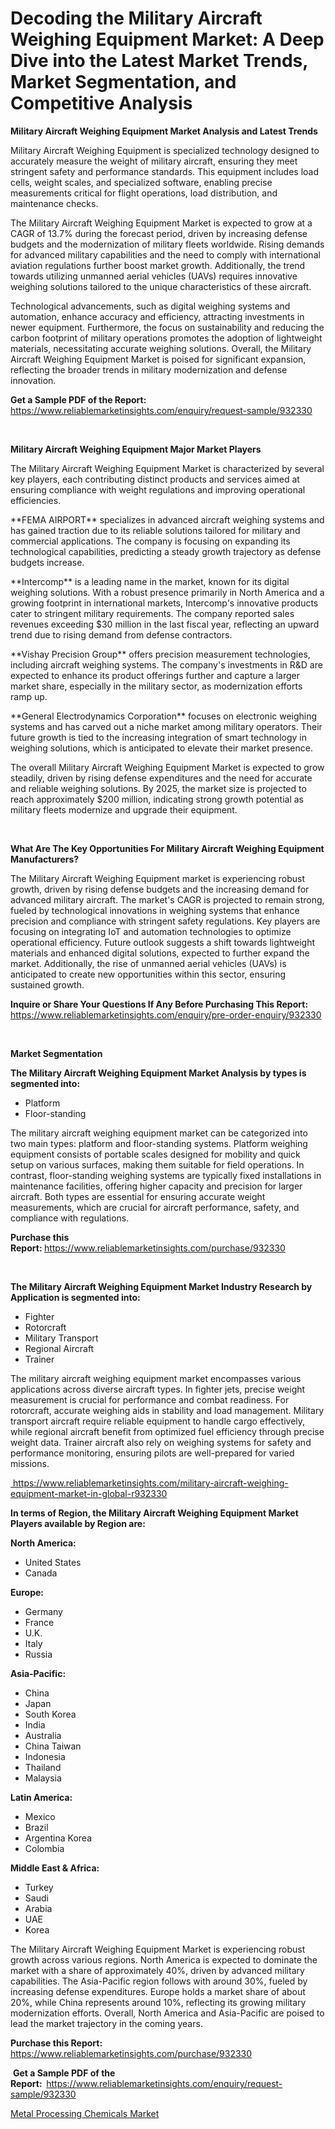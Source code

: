 <p><h1>Decoding the Military Aircraft Weighing Equipment Market: A Deep Dive into the Latest Market Trends, Market Segmentation, and Competitive Analysis</h1></p><p><strong>Military Aircraft Weighing Equipment Market Analysis and Latest Trends</strong></p>
<p><p>Military Aircraft Weighing Equipment is specialized technology designed to accurately measure the weight of military aircraft, ensuring they meet stringent safety and performance standards. This equipment includes load cells, weight scales, and specialized software, enabling precise measurements critical for flight operations, load distribution, and maintenance checks.</p><p>The Military Aircraft Weighing Equipment Market is expected to grow at a CAGR of 13.7% during the forecast period, driven by increasing defense budgets and the modernization of military fleets worldwide. Rising demands for advanced military capabilities and the need to comply with international aviation regulations further boost market growth. Additionally, the trend towards utilizing unmanned aerial vehicles (UAVs) requires innovative weighing solutions tailored to the unique characteristics of these aircraft.</p><p>Technological advancements, such as digital weighing systems and automation, enhance accuracy and efficiency, attracting investments in newer equipment. Furthermore, the focus on sustainability and reducing the carbon footprint of military operations promotes the adoption of lightweight materials, necessitating accurate weighing solutions. Overall, the Military Aircraft Weighing Equipment Market is poised for significant expansion, reflecting the broader trends in military modernization and defense innovation.</p></p>
<p><strong>Get a Sample PDF of the Report:&nbsp;</strong> <a href="https://www.reliablemarketinsights.com/enquiry/request-sample/932330?utm_campaign=3015&utm_medium=2&utm_source=Github&utm_content=ia&utm_term=21032025&utm_id=military-aircraft-weighing-equipment">https://www.reliablemarketinsights.com/enquiry/request-sample/932330</a></p>
<p>&nbsp;</p>
<p><strong>Military Aircraft Weighing Equipment Major Market Players</strong></p>
<p><p>The Military Aircraft Weighing Equipment Market is characterized by several key players, each contributing distinct products and services aimed at ensuring compliance with weight regulations and improving operational efficiencies.</p><p>**FEMA AIRPORT** specializes in advanced aircraft weighing systems and has gained traction due to its reliable solutions tailored for military and commercial applications. The company is focusing on expanding its technological capabilities, predicting a steady growth trajectory as defense budgets increase.</p><p>**Intercomp** is a leading name in the market, known for its digital weighing solutions. With a robust presence primarily in North America and a growing footprint in international markets, Intercomp's innovative products cater to stringent military requirements. The company reported sales revenues exceeding $30 million in the last fiscal year, reflecting an upward trend due to rising demand from defense contractors.</p><p>**Vishay Precision Group** offers precision measurement technologies, including aircraft weighing systems. The company's investments in R&D are expected to enhance its product offerings further and capture a larger market share, especially in the military sector, as modernization efforts ramp up.</p><p>**General Electrodynamics Corporation** focuses on electronic weighing systems and has carved out a niche market among military operators. Their future growth is tied to the increasing integration of smart technology in weighing solutions, which is anticipated to elevate their market presence.</p><p>The overall Military Aircraft Weighing Equipment Market is expected to grow steadily, driven by rising defense expenditures and the need for accurate and reliable weighing solutions. By 2025, the market size is projected to reach approximately $200 million, indicating strong growth potential as military fleets modernize and upgrade their equipment.</p></p>
<p>&nbsp;</p>
<p><strong>What Are The Key Opportunities For Military Aircraft Weighing Equipment Manufacturers?</strong></p>
<p><p>The Military Aircraft Weighing Equipment market is experiencing robust growth, driven by rising defense budgets and the increasing demand for advanced military aircraft. The market's CAGR is projected to remain strong, fueled by technological innovations in weighing systems that enhance precision and compliance with stringent safety regulations. Key players are focusing on integrating IoT and automation technologies to optimize operational efficiency. Future outlook suggests a shift towards lightweight materials and enhanced digital solutions, expected to further expand the market. Additionally, the rise of unmanned aerial vehicles (UAVs) is anticipated to create new opportunities within this sector, ensuring sustained growth.</p></p>
<p><strong>Inquire or Share Your Questions If Any Before Purchasing This Report:</strong> <a href="https://www.reliablemarketinsights.com/enquiry/pre-order-enquiry/932330?utm_campaign=3015&utm_medium=2&utm_source=Github&utm_content=ia&utm_term=21032025&utm_id=military-aircraft-weighing-equipment">https://www.reliablemarketinsights.com/enquiry/pre-order-enquiry/932330</a></p>
<p>&nbsp;</p>
<p><strong>Market Segmentation</strong></p>
<p><strong>The Military Aircraft Weighing Equipment Market Analysis by types is segmented into:</strong></p>
<p><ul><li>Platform</li><li>Floor-standing</li></ul></p>
<p><p>The military aircraft weighing equipment market can be categorized into two main types: platform and floor-standing systems. Platform weighing equipment consists of portable scales designed for mobility and quick setup on various surfaces, making them suitable for field operations. In contrast, floor-standing weighing systems are typically fixed installations in maintenance facilities, offering higher capacity and precision for larger aircraft. Both types are essential for ensuring accurate weight measurements, which are crucial for aircraft performance, safety, and compliance with regulations.</p></p>
<p><strong>Purchase this Report:&nbsp;</strong><a href="https://www.reliablemarketinsights.com/purchase/932330?utm_campaign=3015&utm_medium=2&utm_source=Github&utm_content=ia&utm_term=21032025&utm_id=military-aircraft-weighing-equipment">https://www.reliablemarketinsights.com/purchase/932330</a></p>
<p>&nbsp;</p>
<p><strong>The Military Aircraft Weighing Equipment Market Industry Research by Application is segmented into:</strong></p>
<p><ul><li>Fighter</li><li>Rotorcraft</li><li>Military Transport</li><li>Regional Aircraft</li><li>Trainer</li></ul></p>
<p><p>The military aircraft weighing equipment market encompasses various applications across diverse aircraft types. In fighter jets, precise weight measurement is crucial for performance and combat readiness. For rotorcraft, accurate weighing aids in stability and load management. Military transport aircraft require reliable equipment to handle cargo effectively, while regional aircraft benefit from optimized fuel efficiency through precise weight data. Trainer aircraft also rely on weighing systems for safety and performance monitoring, ensuring pilots are well-prepared for varied missions.</p></p>
<p><a href="https://www.reliablemarketinsights.com/military-aircraft-weighing-equipment-market-in-global-r932330?utm_campaign=3015&utm_medium=2&utm_source=Github&utm_content=ia&utm_term=21032025&utm_id=military-aircraft-weighing-equipment">&nbsp;https://www.reliablemarketinsights.com/military-aircraft-weighing-equipment-market-in-global-r932330</a></p>
<p><strong>In terms of Region, the Military Aircraft Weighing Equipment Market Players available by Region are:</strong></p>
<p>
    <p> <strong> North America: </strong>
        <ul>
            <li>United States</li>
            <li>Canada</li>
        </ul>
        </p> 
    <p> <strong> Europe: </strong>
        <ul>
            <li>Germany</li>
            <li>France</li>
            <li>U.K.</li>
            <li>Italy</li>
            <li>Russia</li>
        </ul>
        </p> 
    <p> <strong> Asia-Pacific: </strong>
        <ul>
            <li>China</li>
            <li>Japan</li>
            <li>South Korea</li>
            <li>India</li>
            <li>Australia</li>
            <li>China Taiwan</li>
            <li>Indonesia</li>
            <li>Thailand</li>
            <li>Malaysia</li>
        </ul>
        </p> 
    <p> <strong> Latin America: </strong>
        <ul>
            <li>Mexico</li>
            <li>Brazil</li>
            <li>Argentina Korea</li>
            <li>Colombia</li>
        </ul>
        </p> 
    <p> <strong> Middle East & Africa: </strong>
        <ul>
            <li>Turkey</li>
            <li>Saudi</li>
            <li>Arabia</li>
            <li>UAE</li>
            <li>Korea</li>
        </ul>
    </p>
    </p>
<p><p>The Military Aircraft Weighing Equipment Market is experiencing robust growth across various regions. North America is expected to dominate the market with a share of approximately 40%, driven by advanced military capabilities. The Asia-Pacific region follows with around 30%, fueled by increasing defense expenditures. Europe holds a market share of about 20%, while China represents around 10%, reflecting its growing military modernization efforts. Overall, North America and Asia-Pacific are poised to lead the market trajectory in the coming years.</p></p>
<p><strong>Purchase this Report: </strong><a href="https://www.reliablemarketinsights.com/purchase/932330?utm_campaign=3015&utm_medium=2&utm_source=Github&utm_content=ia&utm_term=21032025&utm_id=military-aircraft-weighing-equipment">https://www.reliablemarketinsights.com/purchase/932330</a></p>
<p>&nbsp;<strong>Get a Sample PDF of the Report:&nbsp;&nbsp;</strong><a href="https://www.reliablemarketinsights.com/enquiry/request-sample/932330?utm_campaign=3015&utm_medium=2&utm_source=Github&utm_content=ia&utm_term=21032025&utm_id=military-aircraft-weighing-equipment">https://www.reliablemarketinsights.com/enquiry/request-sample/932330</a></p>
<p><strong></strong></p>
<p><p><a href="https://github.com/jenithschijf/Market-Research-Report-List-1/blob/main/metal-processing-chemicals-market.md?utm_campaign=3015&utm_medium=2&utm_source=Github&utm_content=ia&utm_term=21032025&utm_id=military-aircraft-weighing-equipment">Metal Processing Chemicals Market</a></p></p>